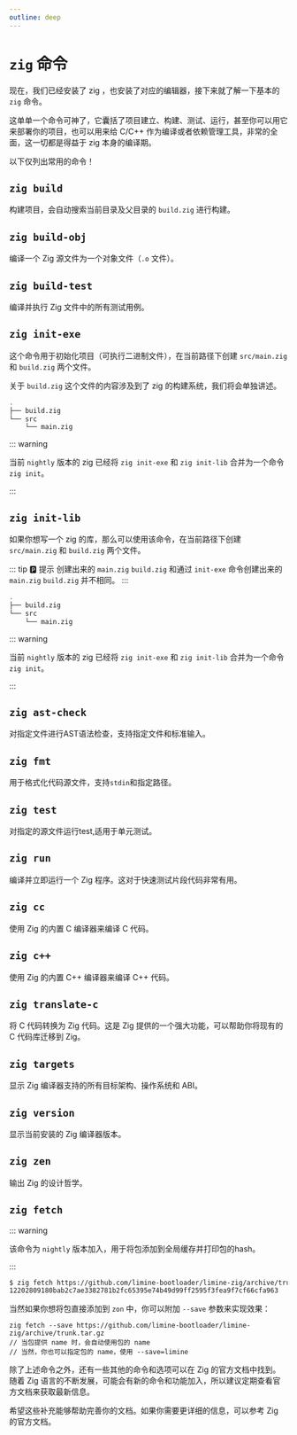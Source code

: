 ```yaml
---
outline: deep
---
```


# `zig` 命令

现在，我们已经安装了 zig ，也安装了对应的编辑器，接下来就了解一下基本的 `zig` 命令。

这单单一个命令可神了，它囊括了项目建立、构建、测试、运行，甚至你可以用它来部署你的项目，也可以用来给 C/C++ 作为编译或者依赖管理工具，非常的全面，这一切都是得益于 zig 本身的编译期。

以下仅列出常用的命令！

## `zig build`

构建项目，会自动搜索当前目录及父目录的 `build.zig` 进行构建。

## `zig build-obj`

编译一个 Zig 源文件为一个对象文件（`.o` 文件）。

## `zig build-test`

编译并执行 Zig 文件中的所有测试用例。

## `zig init-exe`

这个命令用于初始化项目（可执行二进制文件），在当前路径下创建 `src/main.zig` 和 `build.zig` 两个文件。

关于 `build.zig` 这个文件的内容涉及到了 zig 的构建系统，我们将会单独讲述。

```sh
.
├── build.zig
└── src
    └── main.zig
```

::: warning

当前 `nightly` 版本的 zig 已经将 `zig init-exe` 和 `zig init-lib` 合并为一个命令 `zig init`。

:::

## `zig init-lib`

如果你想写一个 zig 的库，那么可以使用该命令，在当前路径下创建 `src/main.zig` 和 `build.zig` 两个文件。

::: tip 🅿️ 提示
创建出来的 `main.zig` `build.zig` 和通过 `init-exe` 命令创建出来的 `main.zig` `build.zig` 并不相同。
:::

```sh
.
├── build.zig
└── src
    └── main.zig
```

::: warning

当前 `nightly` 版本的 zig 已经将 `zig init-exe` 和 `zig init-lib` 合并为一个命令 `zig init`。

:::

## `zig ast-check`

对指定文件进行AST语法检查，支持指定文件和标准输入。

## `zig fmt`

用于格式化代码源文件，支持`stdin`和指定路径。

## `zig test`

对指定的源文件运行test,适用于单元测试。

## `zig run`

编译并立即运行一个 Zig 程序。这对于快速测试片段代码非常有用。

## `zig cc`

使用 Zig 的内置 C 编译器来编译 C 代码。

## `zig c++`

使用 Zig 的内置 C++ 编译器来编译 C++ 代码。

## `zig translate-c`

将 C 代码转换为 Zig 代码。这是 Zig 提供的一个强大功能，可以帮助你将现有的 C 代码库迁移到 Zig。

## `zig targets`

显示 Zig 编译器支持的所有目标架构、操作系统和 ABI。

## `zig version`

显示当前安装的 Zig 编译器版本。

## `zig zen`

输出 Zig 的设计哲学。

## `zig fetch`

::: warning

该命令为 `nightly` 版本加入，用于将包添加到全局缓存并打印包的hash。

:::

```sh
$ zig fetch https://github.com/limine-bootloader/limine-zig/archive/trunk.tar.gz
12202809180bab2c7ae3382781b2fc65395e74b49d99ff2595f3fea9f7cf66cfa963
```

当然如果你想将包直接添加到 `zon` 中，你可以附加 `--save` 参数来实现效果：

```zig
zig fetch --save https://github.com/limine-bootloader/limine-zig/archive/trunk.tar.gz
// 当包提供 name 时，会自动使用包的 name
// 当然，你也可以指定包的 name，使用 --save=limine
```

除了上述命令之外，还有一些其他的命令和选项可以在 Zig 的官方文档中找到。随着 Zig 语言的不断发展，可能会有新的命令和功能加入，所以建议定期查看官方文档来获取最新信息。

希望这些补充能够帮助完善你的文档。如果你需要更详细的信息，可以参考 Zig 的官方文档。
